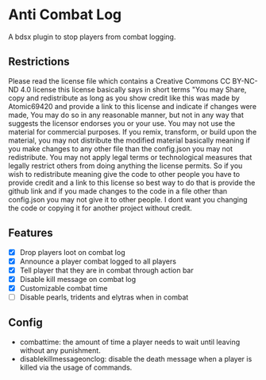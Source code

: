 # Anti Combat Log
A bdsx plugin to stop players from combat logging.
## Restrictions
Please read the license file which contains a Creative Commons CC BY-NC-ND 4.0 license this license basically says in short terms "You may Share, copy and redistribute as long as you show credit like this was made by Atomic69420 and provide a link to this license and indicate if changes were made, You may do so in any reasonable manner, but not in any way that suggests the licensor endorses you or your use. You may not use the material for commercial purposes. If you remix, transform, or build upon the material, you may not distribute the modified material basically meaning if you make changes to any other file than the config.json you may not redistribute. You may not apply legal terms or technological measures that legally restrict others from doing anything the license permits. So if you wish to redistribute meaning give the code to other people you have to provide credit and a link to this license so best way to do that is provide the github link and if you made changes to the code in a file other than config.json you may not give it to other people. I dont want you changing the code or copying it for another project without credit.
## Features
- [x] Drop players loot on combat log
- [x] Announce a player combat logged to all players
- [x] Tell player that they are in combat through action bar
- [x] Disable kill message on combat log
- [x] Customizable combat time
- [ ] Disable pearls, tridents and elytras when in combat
## Config
- combattime: the amount of time a player needs to wait until leaving without any punishment.
- disablekillmessageonclog: disable the death message when a player is killed via the usage of commands.